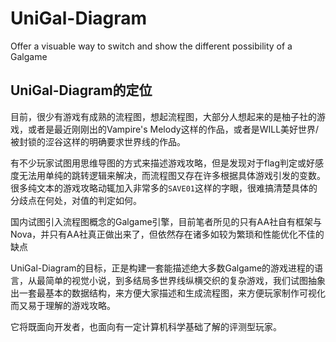 # UniGal-Diagram
Offer a visuable way to switch and show the different possibility of a Galgame



## UniGal-Diagram的定位

目前，很少有游戏有成熟的流程图，想起流程图，大部分人想起来的是柚子社的游戏，或者是最近刚刚出的Vampire's Melody这样的作品，或者是WILL美好世界/被封锁的涩谷这样的明确要求世界线的作品。

有不少玩家试图用思维导图的方式来描述游戏攻略，但是发现对于flag判定或好感度无法用单纯的跳转逻辑来解决，而流程图又存在许多根据具体游戏引发的变数。很多纯文本的游戏攻略动辄加入非常多的```SAVE01```这样的字眼，很难搞清楚具体的分歧点在何处，对值的判定如何。

国内试图引入流程图概念的Galgame引擎，目前笔者所见的只有AA社自有框架与Nova，并只有AA社真正做出来了，但依然存在诸多如较为繁琐和性能优化不佳的缺点

UniGal-Diagram的目标，正是构建一套能描述绝大多数Galgame的游戏进程的语言，从最简单的视觉小说，到多结局多世界线纵横交织的复杂游戏，我们试图抽象出一套最基本的数据结构，来方便大家描述和生成流程图，来方便玩家制作可视化而又易于理解的游戏攻略。

它将既面向开发者，也面向有一定计算机科学基础了解的评测型玩家。